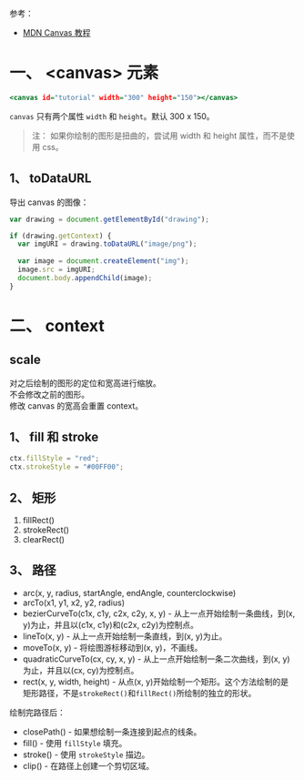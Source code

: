 参考：  
* [MDN Canvas 教程](https://developer.mozilla.org/zh-CN/docs/Web/API/Canvas_API/Tutorial)

# 一、 \<canvas> 元素
```htm
<canvas id="tutorial" width="300" height="150"></canvas>
```
`canvas` 只有两个属性 `width` 和 `height`。默认 300 x 150。  

>注： 如果你绘制的图形是扭曲的，尝试用 width 和 height 属性，而不是使用 css。  



## 1、 toDataURL
导出 canvas 的图像：  
```js
var drawing = document.getElementById("drawing");

if (drawing.getContext) {
  var imgURI = drawing.toDataURL("image/png");
  
  var image = document.createElement("img");
  image.src = imgURI;
  document.body.appendChild(image);
}
```

# 二、 context
## scale
对之后绘制的图形的定位和宽高进行缩放。  
不会修改之前的图形。  
修改 canvas 的宽高会重置 context。  

## 1、 fill 和 stroke
```js
ctx.fillStyle = "red";
ctx.strokeStyle = "#00FF00";
```

## 2、 矩形
1. fillRect()
2. strokeRect()
3. clearRect()


## 3、 路径
* arc(x, y, radius, startAngle, endAngle, counterclockwise)
* arcTo(x1, y1, x2, y2, radius)
* bezierCurveTo(c1x, c1y, c2x, c2y, x, y) - 从上一点开始绘制一条曲线，到(x, y)为止，并且以(c1x, c1y)和(c2x, c2y)为控制点。
* lineTo(x, y) - 从上一点开始绘制一条直线，到(x, y)为止。
* moveTo(x, y) - 将绘图游标移动到(x, y)，不画线。
* quadraticCurveTo(cx, cy, x, y) - 从上一点开始绘制一条二次曲线，到(x, y)为止，并且以(cx, cy)为控制点。
* rect(x, y, width, height) - 从点(x, y)开始绘制一个矩形。这个方法绘制的是矩形路径，不是`strokeRect()`和`fillRect()`所绘制的独立的形状。

绘制完路径后：  
* closePath() - 如果想绘制一条连接到起点的线条。
* fill() - 使用 `fillStyle` 填充。
* stroke() - 使用 `strokeStyle` 描边。
* clip() - 在路径上创建一个剪切区域。

